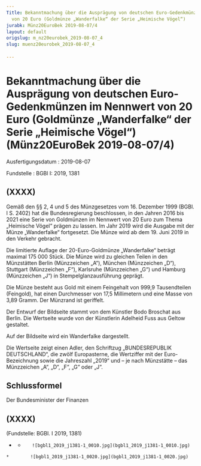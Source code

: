 ```yaml
---
Title: Bekanntmachung über die Ausprägung von deutschen Euro-Gedenkmünzen im Nennwert
  von 20 Euro (Goldmünze „Wanderfalke“ der Serie „Heimische Vögel“)
jurabk: Münz20EuroBek 2019-08-07/4
layout: default
origslug: m_nz20eurobek_2019-08-07_4
slug: muenz20eurobek_2019-08-07_4

---
```


# Bekanntmachung über die Ausprägung von deutschen Euro-Gedenkmünzen im Nennwert von 20 Euro (Goldmünze „Wanderfalke“ der Serie „Heimische Vögel“) (Münz20EuroBek 2019-08-07/4)

Ausfertigungsdatum
:   2019-08-07

Fundstelle
:   BGBl I: 2019, 1381


## (XXXX)

Gemäß den §§ 2, 4 und 5 des Münzgesetzes vom 16. Dezember 1999 (BGBl.
I S. 2402) hat die Bundesregierung beschlossen, in den Jahren 2016 bis
2021 eine Serie von Goldmünzen im Nennwert von 20 Euro zum Thema
„Heimische Vögel“ prägen zu lassen. Im Jahr 2019 wird die Ausgabe mit
der Münze „Wanderfalke“ fortgesetzt. Die Münze wird ab dem 19. Juni
2019 in den Verkehr gebracht.

Die limitierte Auflage der 20-Euro-Goldmünze „Wanderfalke“ beträgt
maximal 175 000 Stück. Die Münze wird zu gleichen Teilen in den
Münzstätten Berlin (Münzzeichen „A“), München (Münzzeichen „D“),
Stuttgart (Münzzeichen „F“), Karlsruhe (Münzzeichen „G“) und Hamburg
(Münzzeichen „J“) in Stempelglanzausführung geprägt.

Die Münze besteht aus Gold mit einem Feingehalt von 999,9
Tausendteilen (Feingold), hat einen Durchmesser von 17,5 Millimetern
und eine Masse von 3,89 Gramm. Der Münzrand ist geriffelt.

Der Entwurf der Bildseite stammt von dem Künstler Bodo Broschat aus
Berlin. Die Wertseite wurde von der Künstlerin Adelheid Fuss aus
Geltow gestaltet.

Auf der Bildseite wird ein Wanderfalke dargestellt.

Die Wertseite zeigt einen Adler, den Schriftzug „BUNDESREPUBLIK
DEUTSCHLAND“, die zwölf Europasterne, die Wertziffer mit der Euro-
Bezeichnung sowie die Jahreszahl „2019“ und – je nach Münzstätte – das
Münzzeichen „A“, „D“, „F“, „G“ oder „J“.


## Schlussformel

Der Bundesminister der Finanzen


## (XXXX)

(Fundstelle: BGBl. I 2019, 1381)


*    *        ![bgbl1_2019_j1381-1_0010.jpg](bgbl1_2019_j1381-1_0010.jpg)
    *        ![bgbl1_2019_j1381-1_0020.jpg](bgbl1_2019_j1381-1_0020.jpg)


